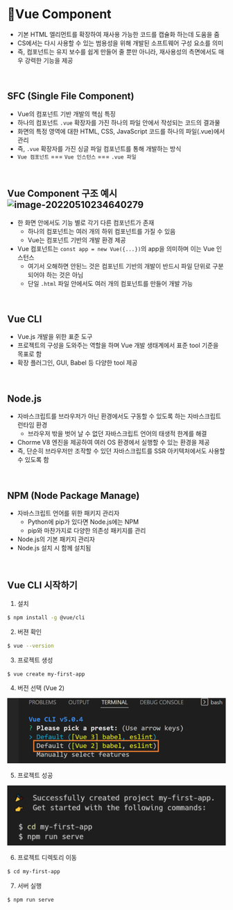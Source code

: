 # 🔰Vue Component

- 기본 HTML 엘리먼트를 확장하여 재사용 가능한 코드를 캡슐화 하는데 도움을 줌
- CS에서는 다시 사용할 수 있는 범용성을 위해 개발된 소프트웨어 구성 요소를 의미
- 즉, 컴포넌트는 유지 보수를 쉽게 만들어 줄 뿐만 아니라, 재사용성의 측면에서도 매우 강력한 기능을 제공

<BR>

## SFC (Single File Component)

- Vue의 컴포넌트 기반 개발의 핵심 특징
- 하나의 컴포넌트 `.vue` 확장자를 가진 하나의 파일 안에서 작성되는 코드의 결과물
- 화면의 특정 영역에 대한 HTML, CSS, JavaScript 코드를 하나의 파일(.vue)에서 관리
- 즉, `.vue` 확장자를 가진 싱글 파일 컴포넌트를 통해 개발하는 방식
- `Vue 컴포넌트` === `Vue 인스턴스` === `.vue 파일`

<BR>

## Vue Component 구조 예시![image-20220510234640279](C:/Users/livem/AppData/Roaming/Typora/typora-user-images/image-20220510234640279.png)

- 한 화면 안에서도 기능 별로 각기 다른 컴포넌트가 존재
  - 하나의 컴포넌트는 여러 개의 하위 컴포넌트를 가질 수 있음
  - Vue는 컴포넌트 기반의 개발 환경 제공
- Vue 컴포넌트는 `const app = new Vue({...})`의 app을 의미하며 이는 Vue 인스턴스
  - 여기서 오해하면 안된느 것은 컴포넌트 기반의 개발이 반드시 파일 단위로 구분되어야 하는 것은 아님
  - 단일 `.html` 파일 안에서도 여러 개의 컴포넌트를 만들어 개발 가능

<BR>

## Vue CLI

- Vue.js 개발을 위한 표준 도구
- 프로젝트의 구성을 도와주는 역할을 하며 Vue 개발 생태계에서 표준 tool 기준을 목표로 함
- 확장 플러그인, GUI, Babel 등 다양한 tool 제공

<br>



## Node.js

- 자바스크립트를 브라우저가 아닌 환경에서도 구동할 수 있도록 하는 자바스크립트 런타임 환경
  - 브라우저 밖을 벗어 날 수 없던 자바스크립트 언어의 태생적 한계를 해결
- Chorme V8 엔진을 제공하여 여러 OS 환경에서 실행할 수 있는 환경을 제공
- 즉, 단순히 브라우저만 조작할 수 있던 자바스크립트를 SSR 아키텍처에서도 사용할 수 있도록 함

<br>



## NPM (Node Package Manage)

- 자바스크립트 언어를 위한 패키지 관리자
  - Python에 pip가 있다면 Node.js에는 NPM
  - pip와 마찬가지로 다양한 의존성 패키지를 관리
- Node.js의 기본 패키지 관리자
- Node.js 설치 시 함께 설치됨

<br>



## Vue CLI 시작하기

1. 설치

```BASH
$ npm install -g @vue/cli
```

2. 버젼 확인

```bash
$ vue --version
```

3. 프로젝트 생성

```bash
$ vue create my-first-app
```

4. 버전 선택 (Vue 2)

![image-20220510235543343](Vue%20Component%20&%20CLI.assets/image-20220510235543343.png)

5. 프로젝트 성공

![image-20220510235529815](Vue%20Component%20&%20CLI.assets/image-20220510235529815.png)

6. 프로젝트 디렉토리 이동

```bash
$ cd my-first-app
```

7. 서버 실행

```bash
$ npm run serve
```

